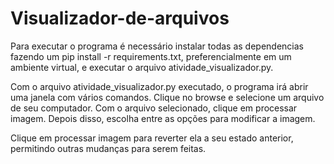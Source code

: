 # Visualizador-de-arquivos

Para executar o programa é necessário instalar todas as dependencias fazendo um pip install -r requirements.txt, preferencialmente em um ambiente virtual, e executar o arquivo atividade_visualizador.py.

Com o arquivo atividade_visualizador.py executado, o programa irá abrir uma janela com vários comandos. Clique no browse e selecione um arquivo de seu computador. Com o arquivo selecionado, clique em processar imagem. Depois disso, escolha entre as opções para modificar a imagem. 

Clique em processar imagem para reverter ela a seu estado anterior, permitindo outras mudanças para serem feitas.